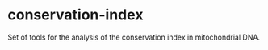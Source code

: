 conservation-index
==================

Set of tools for the analysis of the conservation index in mitochondrial DNA.
